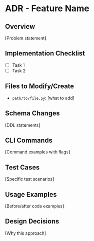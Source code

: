 # ADR - Feature Name

## Overview
[Problem statement]

## Implementation Checklist
- [ ] Task 1
- [ ] Task 2

## Files to Modify/Create
- `path/to/file.py`: [what to add]

## Schema Changes
[DDL statements]

## CLI Commands
[Command examples with flags]

## Test Cases
[Specific test scenarios]

## Usage Examples
[Before/after code examples]

## Design Decisions
[Why this approach]
